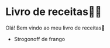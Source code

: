 # Livro de receitas:man_cook:

Olá! Bem vindo ao meu livro de receitas:wave:

- Strogonoff de frango

  